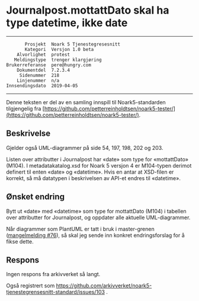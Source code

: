 Journalpost.mottattDato skal ha type datetime, ikke date
========================================================

 ------------------  ---------------------------------
           Prosjekt  Noark 5 Tjenestegresesnitt
           Kategori  Versjon 1.0 beta
        Alvorlighet  protest
       Meldingstype  trenger klargjøring
    Brukerreferanse  pere@hungry.com
        Dokumentdel  7.2.3.4
         Sidenummer  218
        Linjenummer  n/a
    Innsendingsdato  2019-04-05
 ------------------  ---------------------------------

Denne teksten er del av en samling innspill til Noark5-standarden
tilgjengelig fra [https://github.com/petterreinholdtsen/noark5-tester/](https://github.com/petterreinholdtsen/noark5-tester/).

Beskrivelse
-----------

Gjelder også UML-diagrammer på side 54, 197, 198, 202 og 203.

Listen over attributter i Journalpost har «date» som type for
«mottattDato» (M104).  I metadatakatalog.xsd for Noark 5 versjon 4 er
M104-typen derimot definert til enten «date» og «datetime».  Hvis en
antar at XSD-filen er korrekt, så må datatypen i beskrivelsen av
API-et endres til «datetime».

Ønsket endring
--------------

Bytt ut «date» med «datetime» som type for mottattDato (M104) i
tabellen over attributter for Journalpost, og oppdater alle aktuelle
UML-diagrammer.

Når diagrammer som PlantUML er tatt i bruk i master-grenen
([mangelmelding #76](https://github.com/arkivverket/noark5-tjenestegrensesnitt-standard/issues/76)),
så skal jeg sende inn konkret endringsforslag for å fikse dette.

Respons
-------

Ingen respons fra arkivverket så langt.

Også registrert som
https://github.com/arkivverket/noark5-tjenestegrensesnitt-standard/issues/103 .
